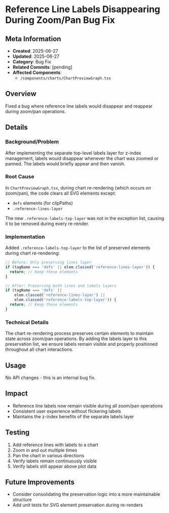 # Reference Line Labels Disappearing During Zoom/Pan Bug Fix

## Meta Information
- **Created**: 2025-06-27
- **Updated**: 2025-06-27
- **Category**: Bug Fix
- **Related Commits**: [pending]
- **Affected Components**: 
  - `/components/charts/ChartPreviewGraph.tsx`

## Overview
Fixed a bug where reference line labels would disappear and reappear during zoom/pan operations.

## Details
### Background/Problem
After implementing the separate top-level labels layer for z-index management, labels would disappear whenever the chart was zoomed or panned. The labels would briefly appear and then vanish.

### Root Cause
In `ChartPreviewGraph.tsx`, during chart re-rendering (which occurs on zoom/pan), the code clears all SVG elements except:
- `defs` elements (for clipPaths)
- `.reference-lines-layer`

The new `.reference-labels-top-layer` was not in the exception list, causing it to be removed during every re-render.

### Implementation
Added `.reference-labels-top-layer` to the list of preserved elements during chart re-rendering:

```javascript
// Before: Only preserving lines layer
if (tagName === 'defs' || elem.classed('reference-lines-layer')) {
  return; // Keep these elements
}

// After: Preserving both lines and labels layers
if (tagName === 'defs' || 
    elem.classed('reference-lines-layer') || 
    elem.classed('reference-labels-top-layer')) {
  return; // Keep these elements
}
```

### Technical Details
The chart re-rendering process preserves certain elements to maintain state across zoom/pan operations. By adding the labels layer to this preservation list, we ensure labels remain visible and properly positioned throughout all chart interactions.

## Usage
No API changes - this is an internal bug fix.

## Impact
- Reference line labels now remain visible during all zoom/pan operations
- Consistent user experience without flickering labels
- Maintains the z-index benefits of the separate labels layer

## Testing
1. Add reference lines with labels to a chart
2. Zoom in and out multiple times
3. Pan the chart in various directions
4. Verify labels remain continuously visible
5. Verify labels still appear above plot data

## Future Improvements
- Consider consolidating the preservation logic into a more maintainable structure
- Add unit tests for SVG element preservation during re-renders